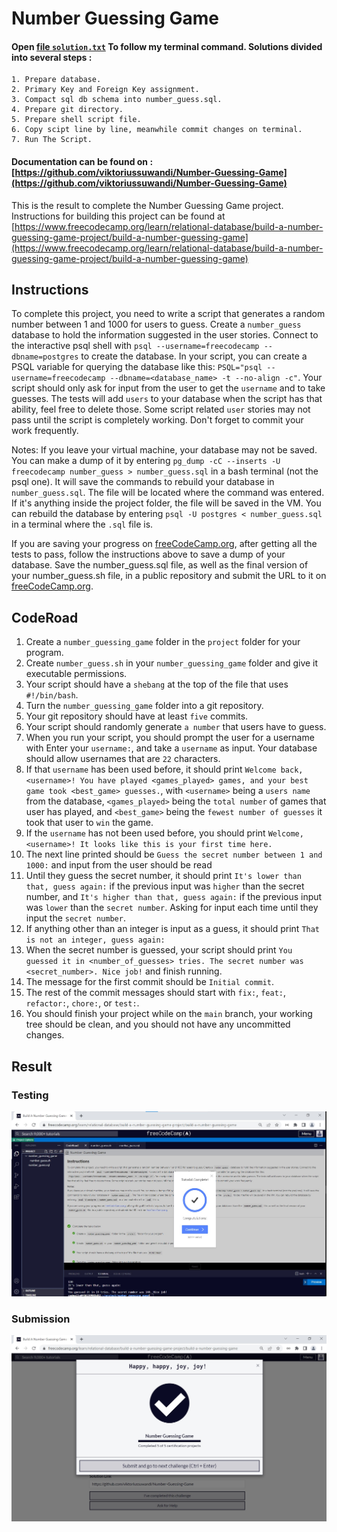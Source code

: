 # Number Guessing Game
#### Open [file `solution.txt`](solution.txt) To follow my terminal command. Solutions divided into several steps :
    1. Prepare database.
    2. Primary Key and Foreign Key assignment.
    3. Compact sql db schema into number_guess.sql.
    4. Prepare git directory.
    5. Prepare shell script file.
    6. Copy scipt line by line, meanwhile commit changes on terminal.
    7. Run The Script.

#### Documentation can be found on : [https://github.com/viktoriussuwandi/Number-Guessing-Game](https://github.com/viktoriussuwandi/Number-Guessing-Game)

This is the result to complete the Number Guessing Game project. 
Instructions for building this project can be found at [https://www.freecodecamp.org/learn/relational-database/build-a-number-guessing-game-project/build-a-number-guessing-game](https://www.freecodecamp.org/learn/relational-database/build-a-number-guessing-game-project/build-a-number-guessing-game)

## Instructions
To complete this project, you need to write a script that generates a random number between 1 and 1000 for users to guess. Create a `number_guess` database to hold the information suggested in the user stories. Connect to the interactive psql shell with `psql --username=freecodecamp --dbname=postgres` to create the database. In your script, you can create a PSQL variable for querying the database like this: `PSQL="psql --username=freecodecamp --dbname=<database_name> -t --no-align -c"`. Your script should only ask for input from the user to get the `username` and to take guesses. The tests will add `users` to your database when the script has that ability, feel free to delete those. Some script related `user` stories may not pass until the script is completely working. Don't forget to commit your work frequently.

Notes:
If you leave your virtual machine, your database may not be saved. You can make a dump of it by entering `pg_dump -cC --inserts -U freecodecamp number_guess > number_guess.sql` in a bash terminal (not the psql one). It will save the commands to rebuild your database in `number_guess.sql`. The file will be located where the command was entered. If it's anything inside the project folder, the file will be saved in the VM. You can rebuild the database by entering `psql -U postgres < number_guess.sql` in a terminal where the `.sql` file is.

If you are saving your progress on [freeCodeCamp.org](https://www.freecodecamp.org/), after getting all the tests to pass, follow the instructions above to save a dump of your database. Save the number_guess.sql file, as well as the final version of your number_guess.sh file, in a public repository and submit the URL to it on [freeCodeCamp.org](https://www.freecodecamp.org/).

## CodeRoad
1. Create a `number_guessing_game` folder in the `project` folder for your program.
2. Create `number_guess.sh` in your `number_guessing_game` folder and give it executable permissions.
3. Your script should have a `shebang` at the top of the file that uses `#!/bin/bash`.
4. Turn the `number_guessing_game` folder into a git repository.
5. Your git repository should have at least `five` commits.
6. Your script should randomly generate `a number` that users have to guess.
7. When you run your script, you should prompt the user for a username with Enter your `username:`, and take a `username` as input. Your database should allow usernames that are `22` characters.
8. If that `username` has been used before, it should print `Welcome back, <username>! You have played <games_played> games, and your best game took <best_game> guesses.`, with `<username>` being a `users name` from the database, `<games_played>` being the `total number` of games that user has played, and `<best_game>` being the `fewest number of guesses` it took that user to `win` the game.
9. If the `username` has not been used before, you should print `Welcome, <username>! It looks like this is your first time here.`
10. The next line printed should be `Guess the secret number between 1 and 1000:` and input from the user should be read
11. Until they guess the secret number, it should print `It's lower than that, guess again:` if the previous input was `higher` than the secret number, and `It's higher than that, guess again:` if the previous input was `lower` than the `secret number`. Asking for input each time until they input the `secret number`.
12. If anything other than an integer is input as a guess, it should print `That is not an integer, guess again:`
13. When the secret number is guessed, your script should print `You guessed it in <number_of_guesses> tries. The secret number was <secret_number>. Nice job!` and finish running.
14. The message for the first commit should be `Initial commit`.
15. The rest of the commit messages should start with `fix:`, `feat:`, `refactor:`, `chore:`, or `test:`.
16. You should finish your project while on the `main` branch, your working tree should be clean, and you should not have any uncommitted changes.

## Result

### Testing
![Testing](testing.jpg)

### Submission
![Submission](submission.jpg)
